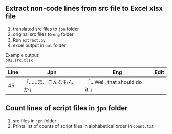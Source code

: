 ## Extract non-code lines from src file to Excel xlsx file

1. translated src files to `jpn` folder
2. original src files to `eng` folder
3. Run `extract.py`
4. excel output in `out` folder

Example output:  
`b01.src.xlsx`

| Line        | Jpn           | Eng  | Edit |
| ------------- |-------------| -----|---|
| 45    |「……ま、こんなもんか」 |「...Well, that should do it.」  ||


## Count lines of script files in `jpn` folder

1. src files in `jpn` folder
2. Prints list of counts of script files in alphabetical order in `count.txt`
